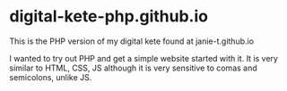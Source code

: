 # digital-kete-php.github.io

This is the PHP version of my digital kete found at janie-t.github.io

I wanted to try out PHP and get a simple website started with it. It is very similar to HTML, CSS, JS although it is very sensitive to comas and semicolons, unlike JS.

